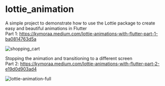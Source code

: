 # lottie_animation

A simple project to demonstrate how to use the Lottie package to create easy and beautiful animations in Flutter </br>
Part 1: https://kymoraa.medium.com/lottie-animations-with-flutter-part-1-ba0814763d5a </br>

![shopping_cart](https://user-images.githubusercontent.com/3049987/175785916-27a80a93-d106-4a64-84d1-3c8ddde29bd6.gif)


Stopping the animation and transitioning to a different screen </br>
Part 2: https://kymoraa.medium.com/lottie-animations-with-flutter-part-2-e19d0d903ad4

![lottie-animation-full](https://user-images.githubusercontent.com/3049987/177753417-231f3686-a078-428d-b511-64d18571cf05.gif)


